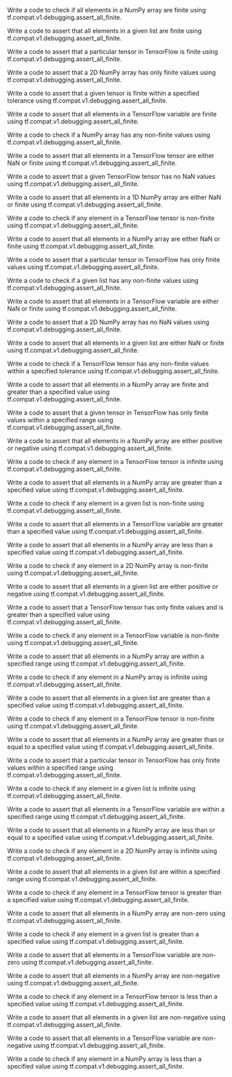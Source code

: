 Write a code to check if all elements in a NumPy array are finite using tf.compat.v1.debugging.assert_all_finite.

Write a code to assert that all elements in a given list are finite using tf.compat.v1.debugging.assert_all_finite.

Write a code to assert that a particular tensor in TensorFlow is finite using tf.compat.v1.debugging.assert_all_finite.

Write a code to assert that a 2D NumPy array has only finite values using tf.compat.v1.debugging.assert_all_finite.

Write a code to assert that a given tensor is finite within a specified tolerance using tf.compat.v1.debugging.assert_all_finite.

Write a code to assert that all elements in a TensorFlow variable are finite using tf.compat.v1.debugging.assert_all_finite.

Write a code to check if a NumPy array has any non-finite values using tf.compat.v1.debugging.assert_all_finite.

Write a code to assert that all elements in a TensorFlow tensor are either NaN or finite using tf.compat.v1.debugging.assert_all_finite.

Write a code to assert that a given TensorFlow tensor has no NaN values using tf.compat.v1.debugging.assert_all_finite.

Write a code to assert that all elements in a 1D NumPy array are either NaN or finite using tf.compat.v1.debugging.assert_all_finite.

Write a code to check if any element in a TensorFlow tensor is non-finite using tf.compat.v1.debugging.assert_all_finite.

Write a code to assert that all elements in a NumPy array are either NaN or finite using tf.compat.v1.debugging.assert_all_finite.

Write a code to assert that a particular tensor in TensorFlow has only finite values using tf.compat.v1.debugging.assert_all_finite.

Write a code to check if a given list has any non-finite values using tf.compat.v1.debugging.assert_all_finite.

Write a code to assert that all elements in a TensorFlow variable are either NaN or finite using tf.compat.v1.debugging.assert_all_finite.

Write a code to assert that a 2D NumPy array has no NaN values using tf.compat.v1.debugging.assert_all_finite.

Write a code to assert that all elements in a given list are either NaN or finite using tf.compat.v1.debugging.assert_all_finite.

Write a code to check if a TensorFlow tensor has any non-finite values within a specified tolerance using tf.compat.v1.debugging.assert_all_finite.

Write a code to assert that all elements in a NumPy array are finite and greater than a specified value using tf.compat.v1.debugging.assert_all_finite.

Write a code to assert that a given tensor in TensorFlow has only finite values within a specified range using tf.compat.v1.debugging.assert_all_finite.

Write a code to assert that all elements in a NumPy array are either positive or negative using tf.compat.v1.debugging.assert_all_finite.

Write a code to check if any element in a TensorFlow tensor is infinite using tf.compat.v1.debugging.assert_all_finite.

Write a code to assert that all elements in a NumPy array are greater than a specified value using tf.compat.v1.debugging.assert_all_finite.

Write a code to check if any element in a given list is non-finite using tf.compat.v1.debugging.assert_all_finite.

Write a code to assert that all elements in a TensorFlow variable are greater than a specified value using tf.compat.v1.debugging.assert_all_finite.

Write a code to assert that all elements in a NumPy array are less than a specified value using tf.compat.v1.debugging.assert_all_finite.

Write a code to check if any element in a 2D NumPy array is non-finite using tf.compat.v1.debugging.assert_all_finite.

Write a code to assert that all elements in a given list are either positive or negative using tf.compat.v1.debugging.assert_all_finite.

Write a code to assert that a TensorFlow tensor has only finite values and is greater than a specified value using tf.compat.v1.debugging.assert_all_finite.

Write a code to check if any element in a TensorFlow variable is non-finite using tf.compat.v1.debugging.assert_all_finite.

Write a code to assert that all elements in a NumPy array are within a specified range using tf.compat.v1.debugging.assert_all_finite.

Write a code to check if any element in a NumPy array is infinite using tf.compat.v1.debugging.assert_all_finite.

Write a code to assert that all elements in a given list are greater than a specified value using tf.compat.v1.debugging.assert_all_finite.

Write a code to check if any element in a TensorFlow tensor is non-finite using tf.compat.v1.debugging.assert_all_finite.

Write a code to assert that all elements in a NumPy array are greater than or equal to a specified value using tf.compat.v1.debugging.assert_all_finite.

Write a code to assert that a particular tensor in TensorFlow has only finite values within a specified range using tf.compat.v1.debugging.assert_all_finite.

Write a code to check if any element in a given list is infinite using tf.compat.v1.debugging.assert_all_finite.

Write a code to assert that all elements in a TensorFlow variable are within a specified range using tf.compat.v1.debugging.assert_all_finite.

Write a code to assert that all elements in a NumPy array are less than or equal to a specified value using tf.compat.v1.debugging.assert_all_finite.

Write a code to check if any element in a 2D NumPy array is infinite using tf.compat.v1.debugging.assert_all_finite.

Write a code to assert that all elements in a given list are within a specified range using tf.compat.v1.debugging.assert_all_finite.

Write a code to check if any element in a TensorFlow tensor is greater than a specified value using tf.compat.v1.debugging.assert_all_finite.

Write a code to assert that all elements in a NumPy array are non-zero using tf.compat.v1.debugging.assert_all_finite.

Write a code to check if any element in a given list is greater than a specified value using tf.compat.v1.debugging.assert_all_finite.

Write a code to assert that all elements in a TensorFlow variable are non-zero using tf.compat.v1.debugging.assert_all_finite.

Write a code to assert that all elements in a NumPy array are non-negative using tf.compat.v1.debugging.assert_all_finite.

Write a code to check if any element in a TensorFlow tensor is less than a specified value using tf.compat.v1.debugging.assert_all_finite.

Write a code to assert that all elements in a given list are non-negative using tf.compat.v1.debugging.assert_all_finite.

Write a code to assert that all elements in a TensorFlow variable are non-negative using tf.compat.v1.debugging.assert_all_finite.

Write a code to check if any element in a NumPy array is less than a specified value using tf.compat.v1.debugging.assert_all_finite.